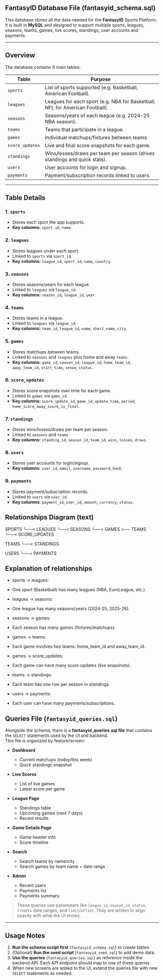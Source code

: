 

## FantasyID Database File (fantasyid_schema.sql)

This database stores all the data needed for the **FantasyID** Sports Platform.  
It is built in **MySQL** and designed to support multiple sports, leagues, seasons, teams, games, live scores, standings, user accounts and payments.

---

## Overview

The database contains 9 main tables:

| Table         | Purpose                                                                                  |
|---------------|------------------------------------------------------------------------------------------|
| `sports`      | List of sports supported (e.g. Basketball, American Football).                           |
| `leagues`     | Leagues for each sport (e.g. NBA for Basketball, NFL for American Football).             |
| `seasons`     | Seasons/years of each league (e.g. 2024-25 NBA season).                                  |
| `teams`       | Teams that participate in a league.                                                      |
| `games`       | Individual matchups/fixtures between teams.                                              |
| `score_updates`| Live and final score snapshots for each game.                                           |
| `standings`   | Wins/losses/draws per team per season (drives standings and quick stats).                |
| `users`       | User accounts for login and signup.                                                      |
| `payments`    | Payment/subscription records linked to users.                                            |

---

## Table Details

### 1. `sports`
- Stores each sport the app supports.
- **Key columns:** `sport_id`, `name`.

### 2. `leagues`
- Stores leagues under each sport.
- Linked to `sports` via `sport_id`.
- **Key columns:** `league_id`, `sport_id`, `name`, `country`.

### 3. `seasons`
- Stores seasons/years for each league.
- Linked to `leagues` via `league_id`.
- **Key columns:** `season_id`, `league_id`, `year`.

### 4. `teams`
- Stores teams in a league.
- Linked to `leagues` via `league_id`.
- **Key columns:** `team_id`, `league_id`, `name`, `short_name`, `city`.

### 5. `games`
- Stores matchups between teams.
- Linked to `seasons` and `leagues` plus home and away `teams`.
- **Key columns:** `game_id`, `season_id`, `league_id`, `home_team_id`, `away_team_id`, `start_time`, `venue`, `status`.

### 6. `score_updates`
- Stores score snapshots over time for each game.
- Linked to `games` via `game_id`.
- **Key columns:** `score_update_id`, `game_id`, `update_time`, `period`, `home_score`, `away_score`, `is_final`.

### 7. `standings`
- Stores wins/losses/draws per team per season.
- Linked to `seasons` and `teams`.
- **Key columns:** `standing_id`, `season_id`, `team_id`, `wins`, `losses`, `draws`.

### 8. `users`
- Stores user accounts for login/signup.
- **Key columns:** `user_id`, `email`, `username`, `password_hash`.

### 9. `payments`
- Stores payment/subscription records.
- Linked to `users` via `user_id`.
- **Key columns:** `payment_id`, `user_id`, `amount`, `currency`, `status`.


## Relationships Diagram (text)

 SPORTS
   └──< LEAGUES
          └──< SEASONS
                 └──< GAMES >── TEAMS
                         └──< SCORE_UPDATES

 TEAMS
   └──< STANDINGS

 USERS
   └──< PAYMENTS


## Explanation of relationships

- sports → leagues:
- One sport (Basketball) has many leagues (NBA, EuroLeague, etc.).

- leagues → seasons:
- One league has many seasons/years (2024-25, 2025-26).

- seasons → games:
- Each season has many games (fixtures/matchups).

- games → teams:
- Each game involves two teams: home_team_id and away_team_id.

- games → score_updates:
- Each game can have many score updates (live snapshots).

- teams → standings:
- Each team has one row per season in standings.

- users → payments:
- Each user can have many payments/subscriptions.




## Queries File (`fantasyid_queries.sql`)

Alongside the schema, there is a **fantasyid_queries.sql file** that contains the `SELECT` statements used by the UI and backend.  
This file is organized by feature/screen:

- **Dashboard**  
  - Current matchups (today/this week)  
  - Quick standings snapshot  

- **Live Scores**  
  - List of live games  
  - Latest score per game  

- **League Page**  
  - Standings table  
  - Upcoming games (next 7 days)  
  - Recent results  

- **Game Details Page**  
  - Game header info  
  - Score timeline  

- **Search**  
  - Search teams by name/city  
  - Search games by team name + date range  

- **Admin**  
  - Recent users  
  - Payments list  
  - Payments summary  

> These queries use parameters like `league_id`, `season_id`, `status`, `from`/`to` date ranges, and `limit`/`offset`. They are written to align exactly with what the UI shows.

---

## Usage Notes

1. **Run the schema script first** (`fantasyid_schema.sql`) to create tables.  
2. (Optional) **Run the seed script** (`fantasyid_seed.sql`) to add demo data.  
3. **Use the queries** (`fantasyid_queries.sql`) as reference inside the backend API. Each API endpoint should map to one of these queries.  
4. When new screens are added to the UI, extend the queries file with new `SELECT` statements as needed.  
